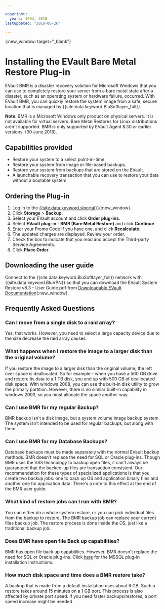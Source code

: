 ```yaml
---

copyright:
  years: 1994, 2018
lastupdated: "2018-06-26"

---
```

{:new_window: target="_blank"}

# Installing the EVault Bare Metal Restore Plug-in

EVault BMR is a disaster recovery solution for Microsoft Windows that you can use to completely restore your server from a bare metal state after a disaster, such as an operating system or hardware failure, occurred. With EVault BMR, you can quickly restore the system image from a safe, secure location that is managed by {{site.data.keyword.BluSoftlayer_full}}.

**Note**: BMR is a Microsoft Windows only product on physical servers. It is not available for virtual servers. Bare Metal Restores for Linux distributions aren't supported. BMR is only supported by EVault Agent 8.30 or earlier versions. (30 June 2018).

## Capabilities provided

- Restore your system to a select point-in-time.
- Restore your system from image or file-based backups.
- Restore your system from backups that are stored on the EVault.
- A launchable recovery transaction that you can use to restore your data without a bootable system.

## Ordering the Plug-in

1. Log in to the [{{site.data.keyword.slportal}}](https://control.softlayer.com/){:new_window}.
2. Click **Storage** > **Backup**.
3. Select your EVault account and click **Order plug-ins**.
4. Select **EVault plug-in - BMR (Bare Metal Restore)** and click **Continue**.
5. Enter your Promo Code if you have one, and click **Recalculate**.
6. The updated charges are displayed. Review your order.
7. Check the box to indicate that you read and accept the Third-party Service Agreements. 
8. Click **Place Order**.

## Downloading the user guide

Connect to the {{site.data.keyword.BluSoftlayer_full}} network with {{site.data.keyword.BluVPN}} so that you can download the EVault System Restore v8.3 - User Guide.pdf from [Downloadable EVault Documentation](http://downloads.service.softlayer.com/evault/Documentation/){:new_window}.

## Frequently Asked Questions

### Can I move from a single disk to a raid array?

Yes, that works. However, you need to select a large capacity device due to the size decrease the raid array causes.

### What happens when I restore the image to a larger disk than the original volume?

If you restore the image to a larger disk than the original volume, the left over space is deallocated. So for example - when you have a 500 GB drive and restore its data to a 1 TB disk, you end up with 500 GB of deallocated disk space. With windows 2008, you can use the built-in disk utility to grow the primary partition. However, there is no similar built-in capability in windows 2003, so you must allocate the space another way.

### Can I use BMR for my regular Backup?

BMR backup isn't a disk image, but a system volume image backup system. The system isn't intended to be used for regular backups, but along with them.  

### Can I use BMR for my Database Backups?

Database backups must be made separately with the normal EVault backup methods. BMR doesn't replace the need for SQL or Oracle plug-ins. Though BMR uses the VSS technology to backup open files, it can't always be guaranteed that the backed-up files are transaction consistent. Our recommendation for these types of specialized applications is that you create two backup jobs: one to back up OS and application binary files and another one for application data. There's a note to this effect at the end of the BMR user guide.

### What kind of restore jobs can I run with BMR?

You can either do a whole system restore, or you can pick individual files from the backup to restore. The BMR backup job can replace your current files backup job. The restore process is done inside the OS, just like a traditional backup job.

### Does BMR have open file Back up capabilities?

BMR has open file back up capabilities. However, BMR doesn't replace the need for SQL or Oracle plug-ins. Click [here](evault-mssql-plugin.html) for the MSSQL plug-in installation instructions.

### How much disk space and time does a BMR restore take?

A backup that is made from a default installation uses about 6 GB. Such a restore takes around 15 minutes on a 1 GB port. This process is also affected by private port speed. If you need faster backups/restores, a port speed increase might be needed.
